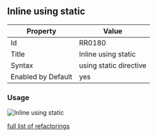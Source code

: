 ## Inline using static

Property | Value
--- | ---
Id|RR0180
Title|Inline using static
Syntax|using static directive
Enabled by Default|yes

### Usage

![Inline using static](../../images/refactorings/InlineUsingStatic.png)

[full list of refactorings](Refactorings.md)